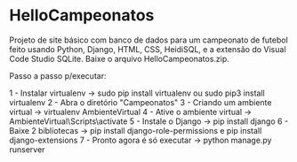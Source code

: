 # HelloCampeonatos
Projeto de site básico com banco de dados para um campeonato de futebol feito usando Python, Django, HTML, CSS, HeidiSQL, e a extensão do Visual Code Studio SQLite.
Baixe o arquivo HelloCampeonatos.zip.

Passo a passo p/executar:

1 - Instalar virtualenv -> sudo pip install virtualenv ou sudo pip3 install virtualenv
2 - Abra o diretório "Campeonatos"
3 - Criando um ambiente virtual -> virtualenv AmbienteVirtual
4 - Ative o ambiente virtual -> AmbienteVirtual\Scripts\activate
5 - Instale o Django -> pip install django
6 - Baixe 2 bibliotecas ->  pip install django-role-permissions e pip install django-extensions
7 - Pronto agora é só executar -> python manage.py runserver
